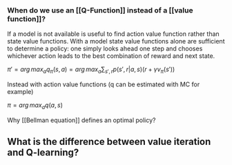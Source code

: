 ### When do we use an [[Q-Function]] instead of a  [[value function]]?

If a model is not available is useful to find action value function rather than state value functions. With a model state value functions alone are sufficient to determine a policy: one simply looks ahead one step and chooses whichever action leads to the best combination of reward and next state. 

$\pi' = arg\,max_a q_{\pi}(s, a) =  arg\,max_a \sum_{s', r} p(s', r| a, s) (r + \gamma v_{\pi}(s'))$

Instead with action value functions (q can be estimated with MC for example)

$\pi = arg\,max_a q(a, s)$



Why [[Bellman equation]] defines an optimal policy?


## What is the difference between value iteration and Q-learning? 

